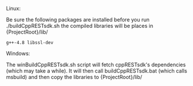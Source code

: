 Linux:

Be sure the following packages are installed before you run ./buildCppRESTsdk.sh
the compiled libraries will be places in {ProjectRoot}/lib/

    g++-4.8 libssl-dev

Windows:

The winBuildCppRESTsdk.sh script will fetch cppRESTsdk's dependencies (which may take a while).  It will then call buildCppRESTsdk.bat (which calls msbuild) and then copy the libraries to {ProjectRoot}/lib/
